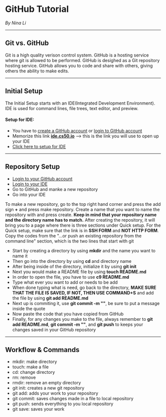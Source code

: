 # GitHub Tutorial

_By Nina Li_

---
## Git vs. GitHub

Git is a high quality verison control system.
GitHub is a hosting service where git is allowed to be performed. GitHub is desighed as a Git repository hosting service. GitHub allows you to code and share with others, giving others the ability to make edits.

---
## Initial Setup

The Initial Setup starts with an IDE(Integrated Development Environment). IDE is used for command lines, file trees, text editor, and preview.
#### Setup for IDE:
* You have to [create a GitHub account](https://www.github.com) or [login to GitHub account](https://www.github.com)
* Memorize this link **[ide.cs50.io](https://ide.cs50.io)** --> this is the link you will use to open up your IDE
* [Click here to setup for IDE](https://github.com/hstatsep/ide50)

---
## Repository Setup

* [Login to your GitHub account](https://www.github.com)
* [Login to your IDE](https://ide.cs50.io)
* Go to GitHub and manke a new repository
* Go into your IDE

To make a new repository, go to the top right hand corner and press the add sign **+** and press make repository. Create a name that you want to name the repository with and press create. **Keep in mind that your repository name and the directory name has to match.** After creating the repository, it will bring you to a page where there is three sections under Quick setup. For the Quick setup, make sure that the link is in **SSH FORM** and **NOT HTTP FORM**. Copy the codes from the "…or push an existing repository from the command line" section, which is the two lines that start with git

* Start by creating a directory by using **mkdir** and the name you want to name it
* Then go into the directory by using **cd** and directory name
* After being inside of the directory, initialize it by using **git init**
* Next you would make a README file by using **touch README.md**
* In order to open the file, you have to use **c9 README.md**
* Type what ever you want to add or needs to be add
* When done typing what is need, go back to the directory, **MAKE SURE THAT THE FILE IS SAVED, IF NOT, THEN USE COMMAND+S** and add the file by using **git add README.md**
* Next up is commiting it, use **git commit -m ""**, be sure to put a message inside the quote
* Now paste the code that you have copied from GitHub
* Finally, for any changes you make to the file, always remember to **git add README.md**, **git commit -m ""**, and **git push** to keeps your changes saved in your GitHub repository

---
## Workflow & Commands

* mkdir: make directory
* touch: make a file
* cd: change directory
* rm: remove
* rmdir: remove an empty directory
* git init: creates a new git repository
* git add: adds your work to your repository
* git commit: saves changes made in a file to local repository
* git push: sends everything to you local repository
* git save: saves your work